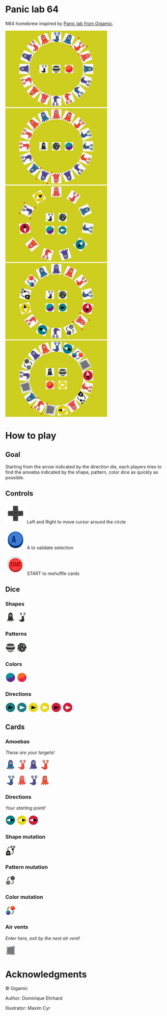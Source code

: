 # Panic lab 64

N64 homebrew inspired by [Panic lab from Gigamic](https://en.gigamic.com/game/panic-lab).

![Screen1](./screenshots/screenshot001.png)
![Screen2](./screenshots/screenshot002.png)
![Screen3](./screenshots/screenshot003.png)
![Screen4](./screenshots/screenshot004.png)
![Screen5](./screenshots/screenshot005.png)

# How to play

## Goal 

Starting from the arrow indicated by the direction die, each players tries to find the amoeba indicated by the shape, pattern, color dice as quickly as possible.

## Controls

![DPAD](./manual/Button-N64-D-Pad.svg) Left and Right to move cursor around the circle

![A](./manual/Button-N64-A.svg) A to validate selection

![START](./manual/Button-N64-Start.svg) START to reshuffle cards

## Dice

### Shapes

![Squid](./manual/dice_sq_32x32_CI_4b.png)
![Slug](./manual/dice_sl_32x32_CI_4b.png)

### Patterns

![Stripes](./manual/dice_st_32x32_CI_4b.png)
![Dots](./manual/dice_dt_32x32_CI_4b.png)

### Colors

![Blue](./manual/dice_bl_32x32_CI_4b.png)
![Orange](./manual/dice_or_32x32_CI_4b.png)

### Directions

![BlueBlack](./manual/dice_bb_32x32_CI_4b.png)
![BlueWhite](./manual/dice_bw_32x32_CI_4b.png)
![YellowBlack](./manual/dice_yb_32x32_CI_4b.png)
![YellowWhite](./manual/dice_yw_32x32_CI_4b.png)
![RedBlack](./manual/dice_rb_32x32_CI_4b.png)
![RedWhite](./manual/dice_rw_32x32_CI_4b.png)

## Cards

### Amoebas
_These are your targets!_

![SquidStripesBlue](./manual/sq_bl_st_32x32_CI_4b.png)
![SlugDotsOrange](./manual/sl_or_dt_32x32_CI_4b.png)
![SquidDotsBlue](./manual/sq_bl_dt_32x32_CI_4b.png)
![SlugStripesOrange](./manual/sl_or_st_32x32_CI_4b.png)

![SlugStripesBlue](./manual/sl_bl_st_32x32_CI_4b.png)
![SquidDotsOrange](./manual/sq_or_dt_32x32_CI_4b.png)
![SlugDotsBlue](./manual/sl_bl_dt_32x32_CI_4b.png)
![SquidStripesOrange](./manual/sq_or_st_32x32_CI_4b.png)

### Directions
_Your starting point!_

![BlueDir](./manual/dir_b_32x32_CI_4b.png)
![YellowDir](./manual/dir_y_32x32_CI_4b.png)
![RedDir](./manual/dir_r_32x32_CI_4b.png)

### Shape mutation
![SwapShape](./manual/swap_shape_32x32_CI_4b.png)

### Pattern mutation
![SwapPattern](./manual/swap_pattern_32x32_CI_4b.png)

### Color mutation
![SwapColor](./manual/swap_color_32x32_CI_4b.png)

### Air vents
_Enter here, exit by the next air vent!_

![AirVent](./manual/vent_32x32_CI_4b.png)

# Acknowledgments

© Gigamic

Author: Dominique Ehrhard

Illustrator: Maxim Cyr
